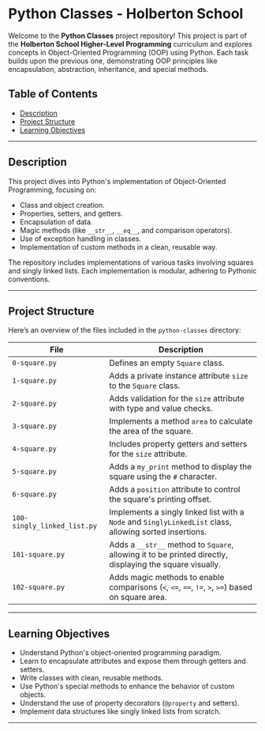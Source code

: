 # Python Classes - Holberton School

Welcome to the **Python Classes** project repository! This project is part of the **Holberton School Higher-Level Programming** curriculum and explores concepts in Object-Oriented Programming (OOP) using Python. Each task builds upon the previous one, demonstrating OOP principles like encapsulation, abstraction, inheritance, and special methods.

## Table of Contents

- [Description](#description)
- [Project Structure](#project-structure)
- [Learning Objectives](#learning-objectives)

---

## Description

This project dives into Python's implementation of Object-Oriented Programming, focusing on:

- Class and object creation.
- Properties, setters, and getters.
- Encapsulation of data.
- Magic methods (like `__str__`, `__eq__`, and comparison operators).
- Use of exception handling in classes.
- Implementation of custom methods in a clean, reusable way.

The repository includes implementations of various tasks involving squares and singly linked lists. Each implementation is modular, adhering to Pythonic conventions.

---

## Project Structure

Here’s an overview of the files included in the `python-classes` directory:

| File                        | Description                                                                                              |
| --------------------------- | -------------------------------------------------------------------------------------------------------- |
| `0-square.py`               | Defines an empty `Square` class.                                                                         |
| `1-square.py`               | Adds a private instance attribute `size` to the `Square` class.                                          |
| `2-square.py`               | Adds validation for the `size` attribute with type and value checks.                                     |
| `3-square.py`               | Implements a method `area` to calculate the area of the square.                                          |
| `4-square.py`               | Includes property getters and setters for the `size` attribute.                                          |
| `5-square.py`               | Adds a `my_print` method to display the square using the `#` character.                                  |
| `6-square.py`               | Adds a `position` attribute to control the square's printing offset.                                     |
| `100-singly_linked_list.py` | Implements a singly linked list with a `Node` and `SinglyLinkedList` class, allowing sorted insertions.  |
| `101-square.py`             | Adds a `__str__` method to `Square`, allowing it to be printed directly, displaying the square visually. |
| `102-square.py`             | Adds magic methods to enable comparisons (`<`, `<=`, `==`, `!=`, `>`, `>=`) based on square area.        |

---

## Learning Objectives

- Understand Python's object-oriented programming paradigm.
- Learn to encapsulate attributes and expose them through getters and setters.
- Write classes with clean, reusable methods.
- Use Python's special methods to enhance the behavior of custom objects.
- Understand the use of property decorators (`@property` and setters).
- Implement data structures like singly linked lists from scratch.

---
